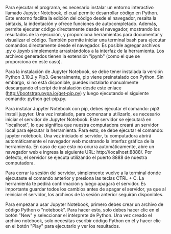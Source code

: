Para ejecutar el programa, es necesario instalar un entorno interactivo llamado Jupyter Notebook, el cual permite desarrollar código en Python. Este entorno facilita la edición del código desde el navegador, resalta la sintaxis, la indentación y ofrece funciones de autocompletado. Además, permite ejecutar código directamente desde el navegador, mostrando los resultados de la ejecución, y proporciona herramientas para documentar y visualizar el código. También permite iniciar una terminal bash para ejecutar comandos directamente desde el navegador. Es posible agregar archivos .py o .ipynb simplemente arrastrándolos a la interfaz de la herramienta. Los archivos generados tienen la extensión "ipynb" (como el que se proporciona en este caso).

Para la instalación de Jupyter Notebook, se debe tener instalada la versión Python 3.10.2 y Pip3. Generalmente, pip viene preinstalado con Python. Sin embargo, si no está disponible, puedes instalarlo manualmente descargando el script de instalación desde este enlace (http://bootstrap.pypa.io/get-pip.py) y luego ejecutando el siguiente comando: python get-pip.py.

Para instalar Jupyter Notebook con pip, debes ejecutar el comando: pip3 install jupyter. Una vez instalado, para comenzar a utilizarlo, es necesario iniciar el servidor de Jupyter Notebook. Este servidor se ejecutará en "localhost", lo que significa que nuestra computadora creará un servidor local para ejecutar la herramienta. Para esto, se debe ejecutar el comando: jupyter notebook. Una vez iniciado el servidor, tu computadora abrirá automáticamente el navegador web mostrando la interfaz gráfica de la herramienta. En caso de que esto no ocurra automáticamente, abre un navegador web e ingresa la siguiente URL: http://localhost:8888/. Por defecto, el servidor se ejecuta utilizando el puerto 8888 de nuestra computadora.

Para cerrar la sesión del servidor, simplemente vuelve a la terminal donde ejecutaste el comando anterior y presiona las teclas CTRL + C. La herramienta te pedirá confirmación y luego apagará el servidor. Es importante guardar todos los cambios antes de apagar el servidor, ya que al reiniciar el servidor, los archivos de la sesión anterior seguirán disponibles.

Para empezar a usar Jupyter Notebook, primero debes crear un archivo de código Python o "notebook". Para hacer esto, solo debes hacer clic en el botón "New" y seleccionar el intérprete de Python. Una vez creado el archivo notebook, solo necesitas escribir código Python en él y hacer clic en el botón "Play" para ejecutarlo y ver los resultados.

